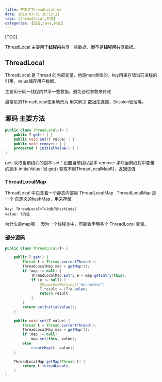 ```yaml
---
title: 并发之ThreadLocal.md
date: 2019-03-01 10:10:21
tags: [threadlocal,并发]
categories: [语言,java,并发]
---
```


[TOC]

ThreadLocal 主要用于**线程内**共享一些数据，而不是**线程间**共享数据。

<!--more-->

## ThreadLocal

ThreadLocal 是 Thread 的内部变量，他是map类型的，key用来存储当前进程的引用，value储存用户数据。

主要用于同一线程内共享一些数据，避免通过参数来传递

最常见的ThreadLocal使用场景为 用来解决 数据库连接、Session管理等。

## 源码 主要方法

```java
public class ThreadLocal<T> {
    public T get() { }
    public void set(T value) { }
    public void remove() { }
    protected T initialValue() { }
}

```

get: 获取当前线程的副本
set：设置当前线程副本
remove: 移除当前线程中变量的副本
initialValue: 当 get() 获取不到ThreadLocalMap时，返回该值


### ThreadLocalMap

ThreadLocal 中包含着一个静态内部类 ThreadLocalMap . ThreadLocalMap 是一个 自定义的hashMap，用来存储 

```
key: ThreadLocal<T>对象的hashCode)
value: T的值
```

为什么是map呢： 因为一个线程类中，可能会申明多个 ThreadLocal 变量。

### 部分源码
```java
public class ThreadLocal<T> {
    
    public T get() {
        Thread t = Thread.currentThread();
        ThreadLocalMap map = getMap(t);
        if (map != null) {
            ThreadLocalMap.Entry e = map.getEntry(this);
            if (e != null) {
                @SuppressWarnings("unchecked")
                T result = (T)e.value;
                return result;
            }
        }
        return setInitialValue();
    }
    
    public void set(T value) {
        Thread t = Thread.currentThread();
        ThreadLocalMap map = getMap(t);
        if (map != null)
            map.set(this, value);
        else
            createMap(t, value);
    }
    
    ThreadLocalMap getMap(Thread t) {
        return t.threadLocals;
    }
}
```